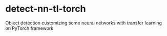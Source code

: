# detect-nn-tl-torch
Object detection customizing some neural networks with transfer learning on PyTorch framework
